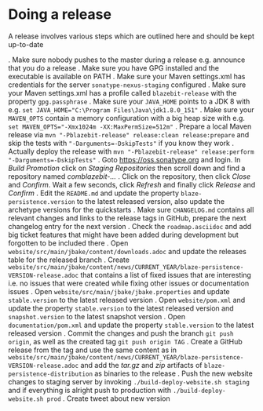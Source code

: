 Doing a release
==========

A release involves various steps which are outlined here and should be kept up-to-date

. Make sure nobody pushes to the master during a release e.g. announce that you do a release
. Make sure you have GPG installed and the executable is available on PATH
. Make sure your Maven settings.xml has credentials for the server `sonatype-nexus-staging` configured
. Make sure your Maven settings.xml has a profile called `blazebit-release` with the property `gpg.passphrase`
. Make sure your `JAVA_HOME` points to a JDK 8 with e.g. `set JAVA_HOME="C:\Program Files\Java\jdk1.8.0_151"`
. Make sure your `MAVEN_OPTS` contain a memory configuration with a big heap size with e.g. `set MAVEN_OPTS="-Xmx1024m -XX:MaxPermSize=512m"`
. Prepare a local Maven release via `mvn "-Pblazebit-release" release:clean release:prepare` and skip the tests with `"-Darguments=-DskipTests"` if you know they work
. Actually deploy the release with `mvn "-Pblazebit-release" release:perform "-Darguments=-DskipTests"`
. Goto https://oss.sonatype.org and login. In *Build Promotion* click on *Staging Repositories* then scroll down and find a repository named *comblazebit-...*
. Click on the repository, then click *Close* and *Confirm*. Wait a few seconds, click *Refresh* and finally click *Release* and *Confirm*
. Edit the `README.md` and update the property `blaze-persistence.version` to the latest released version, also update the archetype versions for the quickstarts
. Make sure `CHANGELOG.md` contains all relevant changes and links to the release tags in GitHub, prepare the next changelog entry for the next version
. Check the `roadmap.asciidoc` and add big ticket features that might have been added during development but forgotten to be included there
. Open `website/src/main/jbake/content/downloads.adoc` and update the releases table for the released branch
. Create `website/src/main/jbake/content/news/CURRENT_YEAR/blaze-persistence-VERSION-release.adoc` that contains a list of fixed issues that are interesting i.e. no issues that were created while fixing other issues or documentation issues
. Open `website/src/main/jbake/jbake.properties` and update `stable.version` to the latest released version
. Open `website/pom.xml` and update the property `stable.version` to the latest released version and `snapshot.version` to the latest snapshot version
. Open `documentation/pom.xml` and update the property `stable.version` to the latest released version
. Commit the changes and push the branch `git push origin`, as well as the created tag `git push origin TAG`
. Create a GitHub release from the tag and use the same content as in `website/src/main/jbake/content/news/CURRENT_YEAR/blaze-persistence-VERSION-release.adoc` and add the _tar.gz_ and _zip_ artifacts of `blaze-persistence-distribution` as binaries to the release
. Push the new website changes to staging server by invoking `./build-deploy-website.sh staging` and if everything is alright push to production with `./build-deploy-website.sh prod`
. Create tweet about new version